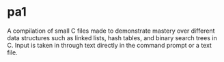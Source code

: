 # pa1
A compilation of small C files made to demonstrate mastery over different data structures such as linked lists, hash tables, and binary search trees in C. Input is taken in through text directly in the command prompt or a text file.
